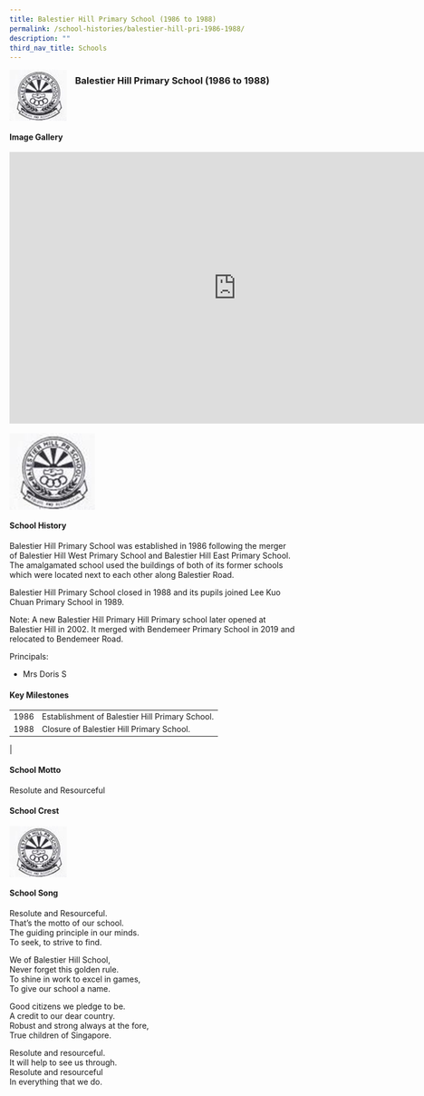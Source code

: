 ```yaml
---
title: Balestier Hill Primary School (1986 to 1988)
permalink: /school-histories/balestier-hill-pri-1986-1988/
description: ""
third_nav_title: Schools
---
```

<img align="left" style="width:20%;margin-right:15px;" src="/images/balestierhillprimary1.jpg">

### **Balestier Hill Primary School (1986 to 1988)**
<br clear="left">

#### **Image Gallery**
<iframe allowfullscreen="true" height="479" width="800" frameborder="0" src="https://docs.google.com/presentation/d/e/2PACX-1vR1EFG6uDaKmj_tXzjTa46bICjUESsta_Ri1k9EAYjJ7DIPWOS2TvzEGSOwXx7QdzIclzJDejEtZeMx/embed?start=false&amp;loop=true&amp;delayms=5000"></iframe>
<p><a href="/images/balestierhillprimary1.jpg">  
<img align="left" style="width:30%;margin-right:15px;" src="/images/balestierhillprimary1.jpg">
</a></p>

<br clear="left">

#### **School History**
Balestier Hill Primary School was established in 1986 following the merger of Balestier Hill West Primary School and Balestier Hill East Primary School. The amalgamated school used the buildings of both of its former schools which were located next to each other along Balestier Road.  
  
Balestier Hill Primary School closed in 1988 and its pupils joined Lee Kuo Chuan Primary School in 1989.  
  
Note: A new Balestier Hill Primary Hill Primary school later opened at Balestier Hill in 2002. It merged with Bendemeer Primary School in 2019 and relocated to Bendemeer Road.

Principals:<br>
* Mrs Doris S

#### **Key Milestones**

|  |  |
|:---:|---|
| 1986 | Establishment of Balestier Hill Primary School. |
| 1988 | Closure of Balestier Hill Primary School. |
|

#### **School Motto**
Resolute and Resourceful

#### **School Crest**
<img align="left" style="width:20%;margin-right:15px;" src="/images/balestierhillprimary1.jpg">

<br clear="left">

#### **School Song**
Resolute and Resourceful.<br>
That’s the motto of our school.<br>
The guiding principle in our minds.<br>
To seek, to strive to find.
  
We of Balestier Hill School,<br>
Never forget this golden rule.<br>
To shine in work to excel in games,<br>
To give our school a name.
  
Good citizens we pledge to be.<br>
A credit to our dear country.<br>
Robust and strong always at the fore,<br>
True children of Singapore.
  
Resolute and resourceful.<br>
It will help to see us through.<br>
Resolute and resourceful<br>
In everything that we do.